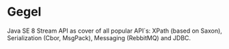 # Gegel
Java SE 8 Stream API as cover of all popular API`s: XPath (based on Saxon), Serialization (Cbor, MsgPack), Messaging (RebbitMQ) and JDBC.
